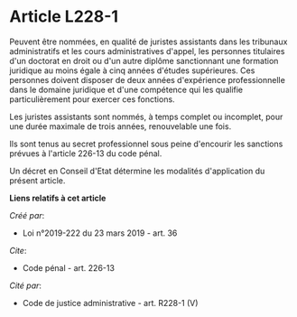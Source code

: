 # Article L228-1

Peuvent être nommées, en qualité de juristes assistants dans les tribunaux administratifs et les cours administratives
d'appel, les personnes titulaires d'un doctorat en droit ou d'un autre diplôme sanctionnant une formation juridique au moins
égale à cinq années d'études supérieures. Ces personnes doivent disposer de deux années d'expérience professionnelle dans le
domaine juridique et d'une compétence qui les qualifie particulièrement pour exercer ces fonctions. 

Les juristes assistants sont nommés, à temps complet ou incomplet, pour une durée maximale de trois années, renouvelable une
fois. 

Ils sont tenus au secret professionnel sous peine d'encourir les sanctions prévues à l'article 226-13 du code pénal. 

Un décret en Conseil d'Etat détermine les modalités d'application du présent article.

**Liens relatifs à cet article**

_Créé par_:

  - Loi n°2019-222 du 23 mars 2019 - art. 36

_Cite_:

  - Code pénal - art. 226-13

_Cité par_:

  - Code de justice administrative - art. R228-1 (V)
